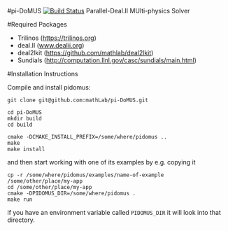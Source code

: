 #pi-DoMUS [![Build Status](https://travis-ci.org/mathLab/pi-DoMUS.svg)](https://travis-ci.org/mathLab/pi-DoMUS)
Parallel-Deal.II MUlti-physics Solver

#Required Packages
- Trilinos  (https://trilinos.org)
- deal.II   (www.dealii.org)
- deal2lkit (https://github.com/mathlab/deal2lkit)
- Sundials  (http://computation.llnl.gov/casc/sundials/main.html)


#Installation Instructions

Compile and install pidomus:

    git clone git@github.com:mathLab/pi-DoMUS.git

    cd pi-DoMUS
    mkdir build
    cd build

    cmake -DCMAKE_INSTALL_PREFIX=/some/where/pidomus ..
    make
    make install

and then start working with one of its examples by e.g. copying it

    cp -r /some/where/pidomus/examples/name-of-example /some/other/place/my-app
    cd /some/other/place/my-app
    cmake -DPIDOMUS_DIR=/some/where/pidomus .
    make run

if you have an environment variable called `PIDOMUS_DIR` it will look into that directory.